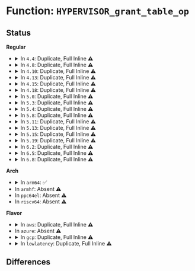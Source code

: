 # Function: <code>HYPERVISOR_grant_table_op</code>

## Status
<b>Regular</b>
<ul>
<li>
<details>
<summary>In <code>4.4</code>: Duplicate, Full Inline ⚠️</summary>

**Collision:** Static Duplication

**Inline:** Full

**Transformation:** False

**Instances:**

```
In arch/x86/xen/p2m.c (ffffffff810253ce)
Location: arch/x86/include/asm/xen/hypercall.h:397
Inline: True
```
```
In drivers/xen/grant-table.c (ffffffff814c4a7b)
Location: arch/x86/include/asm/xen/hypercall.h:397
Inline: True
Inline callers:
  - drivers/xen/grant-table.c:gnttab_max_grant_frames
  - drivers/xen/grant-table.c:gnttab_max_grant_frames
  - drivers/xen/grant-table.c:gnttab_map
  - drivers/xen/grant-table.c:gnttab_setup_auto_xlat_frames
  - drivers/xen/grant-table.c:__gnttab_unmap_refs_async
```
```
In drivers/xen/xenbus/xenbus_client.c (ffffffff814cb2e5)
Location: arch/x86/include/asm/xen/hypercall.h:397
Inline: True
Inline callers:
  - drivers/xen/xenbus/xenbus_client.c:xenbus_unmap_ring
  - drivers/xen/xenbus/xenbus_client.c:xenbus_unmap_ring_vfree_pv
  - drivers/xen/xenbus/xenbus_client.c:__xenbus_map_ring
```
</details>
</li>
<li>
<details>
<summary>In <code>4.8</code>: Duplicate, Full Inline ⚠️</summary>

**Collision:** Static Duplication

**Inline:** Full

**Transformation:** False

**Instances:**

```
In arch/x86/xen/p2m.c (ffffffff810247be)
Location: arch/x86/include/asm/xen/hypercall.h:398
Inline: True
```
```
In drivers/xen/grant-table.c (ffffffff8151554f)
Location: arch/x86/include/asm/xen/hypercall.h:398
Inline: True
Inline callers:
  - drivers/xen/grant-table.c:gnttab_map
  - drivers/xen/grant-table.c:__gnttab_unmap_refs_async
  - drivers/xen/grant-table.c:gnttab_setup_auto_xlat_frames
  - drivers/xen/grant-table.c:gnttab_max_grant_frames
  - drivers/xen/grant-table.c:gnttab_max_grant_frames
```
```
In drivers/xen/xenbus/xenbus_client.c (ffffffff8151becb)
Location: arch/x86/include/asm/xen/hypercall.h:398
Inline: True
Inline callers:
  - drivers/xen/xenbus/xenbus_client.c:xenbus_unmap_ring
  - drivers/xen/xenbus/xenbus_client.c:xenbus_unmap_ring_vfree_pv
  - drivers/xen/xenbus/xenbus_client.c:__xenbus_map_ring
```
</details>
</li>
<li>
<details>
<summary>In <code>4.10</code>: Duplicate, Full Inline ⚠️</summary>

**Collision:** Static Duplication

**Inline:** Full

**Transformation:** False

**Instances:**

```
In arch/x86/xen/p2m.c (ffffffff81024eee)
Location: arch/x86/include/asm/xen/hypercall.h:398
Inline: True
```
```
In drivers/xen/grant-table.c (ffffffff815419df)
Location: arch/x86/include/asm/xen/hypercall.h:398
Inline: True
Inline callers:
  - drivers/xen/grant-table.c:gnttab_map
  - drivers/xen/grant-table.c:__gnttab_unmap_refs_async
  - drivers/xen/grant-table.c:gnttab_setup_auto_xlat_frames
  - drivers/xen/grant-table.c:gnttab_max_grant_frames
  - drivers/xen/grant-table.c:gnttab_max_grant_frames
```
```
In drivers/xen/xenbus/xenbus_client.c (ffffffff8154839b)
Location: arch/x86/include/asm/xen/hypercall.h:398
Inline: True
Inline callers:
  - drivers/xen/xenbus/xenbus_client.c:xenbus_unmap_ring
  - drivers/xen/xenbus/xenbus_client.c:xenbus_unmap_ring_vfree_pv
  - drivers/xen/xenbus/xenbus_client.c:__xenbus_map_ring
```
</details>
</li>
<li>
<details>
<summary>In <code>4.13</code>: Duplicate, Full Inline ⚠️</summary>

**Collision:** Static Duplication

**Inline:** Full

**Transformation:** False

**Instances:**

```
In arch/x86/xen/p2m.c (ffffffff8101e0ce)
Location: arch/x86/include/asm/xen/hypercall.h:403
Inline: True
```
```
In drivers/xen/grant-table.c (ffffffff8155582f)
Location: arch/x86/include/asm/xen/hypercall.h:403
Inline: True
Inline callers:
  - drivers/xen/grant-table.c:gnttab_map
  - drivers/xen/grant-table.c:__gnttab_unmap_refs_async
  - drivers/xen/grant-table.c:gnttab_setup_auto_xlat_frames
  - drivers/xen/grant-table.c:gnttab_max_grant_frames
  - drivers/xen/grant-table.c:gnttab_max_grant_frames
```
```
In drivers/xen/xenbus/xenbus_client.c (ffffffff8155c283)
Location: arch/x86/include/asm/xen/hypercall.h:403
Inline: True
Inline callers:
  - drivers/xen/xenbus/xenbus_client.c:xenbus_unmap_ring_vfree_pv
```
</details>
</li>
<li>
<details>
<summary>In <code>4.15</code>: Duplicate, Full Inline ⚠️</summary>

**Collision:** Static Duplication

**Inline:** Full

**Transformation:** False

**Instances:**

```
In arch/x86/xen/p2m.c (ffffffff8101edee)
Location: arch/x86/include/asm/xen/hypercall.h:403
Inline: True
```
```
In drivers/xen/grant-table.c (ffffffff815ba69d)
Location: arch/x86/include/asm/xen/hypercall.h:403
Inline: True
Inline callers:
  - drivers/xen/grant-table.c:gnttab_request_version
  - drivers/xen/grant-table.c:gnttab_map
  - drivers/xen/grant-table.c:gnttab_map_frames_v2
  - drivers/xen/grant-table.c:__gnttab_unmap_refs_async
  - drivers/xen/grant-table.c:gnttab_setup_auto_xlat_frames
  - drivers/xen/grant-table.c:gnttab_max_grant_frames
  - drivers/xen/grant-table.c:gnttab_max_grant_frames
```
```
In drivers/xen/xenbus/xenbus_client.c (ffffffff815c0593)
Location: arch/x86/include/asm/xen/hypercall.h:403
Inline: True
Inline callers:
  - drivers/xen/xenbus/xenbus_client.c:xenbus_unmap_ring_vfree_pv
```
</details>
</li>
<li>
<details>
<summary>In <code>4.18</code>: Duplicate, Full Inline ⚠️</summary>

**Collision:** Static Duplication

**Inline:** Full

**Transformation:** False

**Instances:**

```
In arch/x86/xen/p2m.c (ffffffff8101f89e)
Location: arch/x86/include/asm/xen/hypercall.h:403
Inline: True
```
```
In drivers/xen/grant-table.c (ffffffff815f2bb2)
Location: arch/x86/include/asm/xen/hypercall.h:403
Inline: True
Inline callers:
  - drivers/xen/grant-table.c:gnttab_map
  - drivers/xen/grant-table.c:gnttab_map_frames_v2
  - drivers/xen/grant-table.c:__gnttab_unmap_refs_async
  - drivers/xen/grant-table.c:gnttab_setup_auto_xlat_frames
  - drivers/xen/grant-table.c:gnttab_max_grant_frames
  - drivers/xen/grant-table.c:gnttab_max_grant_frames
```
```
In drivers/xen/xenbus/xenbus_client.c (ffffffff815f9f4f)
Location: arch/x86/include/asm/xen/hypercall.h:403
Inline: True
Inline callers:
  - drivers/xen/xenbus/xenbus_client.c:xenbus_unmap_ring_vfree_pv
```
</details>
</li>
<li>
<details>
<summary>In <code>5.0</code>: Duplicate, Full Inline ⚠️</summary>

**Collision:** Static Duplication

**Inline:** Full

**Transformation:** False

**Instances:**

```
In arch/x86/xen/p2m.c (ffffffff8101f15e)
Location: arch/x86/include/asm/xen/hypercall.h:370
Inline: True
```
```
In drivers/xen/grant-table.c (ffffffff8160d382)
Location: arch/x86/include/asm/xen/hypercall.h:370
Inline: True
Inline callers:
  - drivers/xen/grant-table.c:gnttab_map
  - drivers/xen/grant-table.c:gnttab_map_frames_v2
  - drivers/xen/grant-table.c:__gnttab_unmap_refs_async
  - drivers/xen/grant-table.c:gnttab_setup_auto_xlat_frames
  - drivers/xen/grant-table.c:gnttab_max_grant_frames
  - drivers/xen/grant-table.c:gnttab_max_grant_frames
```
```
In drivers/xen/xenbus/xenbus_client.c (ffffffff81614e2f)
Location: arch/x86/include/asm/xen/hypercall.h:370
Inline: True
Inline callers:
  - drivers/xen/xenbus/xenbus_client.c:xenbus_unmap_ring_vfree_pv
```
</details>
</li>
<li>
<details>
<summary>In <code>5.3</code>: Duplicate, Full Inline ⚠️</summary>

**Collision:** Static Duplication

**Inline:** Full

**Transformation:** False

**Instances:**

```
In arch/x86/xen/p2m.c (ffffffff81020cc0)
Location: arch/x86/include/asm/xen/hypercall.h:380
Inline: True
```
```
In drivers/xen/grant-table.c (ffffffff81640dbf)
Location: arch/x86/include/asm/xen/hypercall.h:380
Inline: True
Inline callers:
  - drivers/xen/grant-table.c:gnttab_map
  - drivers/xen/grant-table.c:gnttab_map_frames_v2
  - drivers/xen/grant-table.c:__gnttab_unmap_refs_async
  - drivers/xen/grant-table.c:gnttab_setup_auto_xlat_frames
  - drivers/xen/grant-table.c:gnttab_max_grant_frames
  - drivers/xen/grant-table.c:gnttab_max_grant_frames
```
```
In drivers/xen/xenbus/xenbus_client.c (ffffffff81648ad8)
Location: arch/x86/include/asm/xen/hypercall.h:380
Inline: True
Inline callers:
  - drivers/xen/xenbus/xenbus_client.c:xenbus_unmap_ring_vfree_pv
```
</details>
</li>
<li>
<details>
<summary>In <code>5.4</code>: Duplicate, Full Inline ⚠️</summary>

**Collision:** Static Duplication

**Inline:** Full

**Transformation:** False

**Instances:**

```
In arch/x86/xen/p2m.c (ffffffff81021620)
Location: arch/x86/include/asm/xen/hypercall.h:380
Inline: True
```
```
In drivers/xen/grant-table.c (ffffffff8166377f)
Location: arch/x86/include/asm/xen/hypercall.h:380
Inline: True
Inline callers:
  - drivers/xen/grant-table.c:gnttab_map
  - drivers/xen/grant-table.c:gnttab_map_frames_v2
  - drivers/xen/grant-table.c:__gnttab_unmap_refs_async
  - drivers/xen/grant-table.c:gnttab_setup_auto_xlat_frames
  - drivers/xen/grant-table.c:gnttab_max_grant_frames
  - drivers/xen/grant-table.c:gnttab_max_grant_frames
```
```
In drivers/xen/xenbus/xenbus_client.c (ffffffff8166af78)
Location: arch/x86/include/asm/xen/hypercall.h:380
Inline: True
Inline callers:
  - drivers/xen/xenbus/xenbus_client.c:xenbus_unmap_ring_vfree_pv
```
</details>
</li>
<li>
<details>
<summary>In <code>5.8</code>: Duplicate, Full Inline ⚠️</summary>

**Collision:** Static Duplication

**Inline:** Full

**Transformation:** False

**Instances:**

```
In arch/x86/xen/p2m.c (ffffffff81023e85)
Location: arch/x86/include/asm/xen/hypercall.h:380
Inline: True
```
```
In drivers/xen/grant-table.c (ffffffff8171301b)
Location: arch/x86/include/asm/xen/hypercall.h:380
Inline: True
Inline callers:
  - drivers/xen/grant-table.c:gnttab_request_version
  - drivers/xen/grant-table.c:gnttab_map
  - drivers/xen/grant-table.c:gnttab_map_frames_v2
  - drivers/xen/grant-table.c:gnttab_setup_auto_xlat_frames
  - drivers/xen/grant-table.c:gnttab_max_grant_frames
  - drivers/xen/grant-table.c:gnttab_max_grant_frames
```
```
In drivers/xen/xenbus/xenbus_client.c (ffffffff8171b038)
Location: arch/x86/include/asm/xen/hypercall.h:380
Inline: True
Inline callers:
  - drivers/xen/xenbus/xenbus_client.c:xenbus_unmap_ring_pv
```
</details>
</li>
<li>
<details>
<summary>In <code>5.11</code>: Duplicate, Full Inline ⚠️</summary>

**Collision:** Static Duplication

**Inline:** Full

**Transformation:** False

**Instances:**

```
In arch/x86/xen/p2m.c (ffffffff8102446b)
Location: arch/x86/include/asm/xen/hypercall.h:380
Inline: True
```
```
In drivers/xen/grant-table.c (ffffffff8172fe1b)
Location: arch/x86/include/asm/xen/hypercall.h:380
Inline: True
Inline callers:
  - drivers/xen/grant-table.c:gnttab_request_version
  - drivers/xen/grant-table.c:gnttab_map
  - drivers/xen/grant-table.c:gnttab_map_frames_v2
  - drivers/xen/grant-table.c:gnttab_setup_auto_xlat_frames
  - drivers/xen/grant-table.c:gnttab_max_grant_frames
  - drivers/xen/grant-table.c:gnttab_max_grant_frames
```
```
In drivers/xen/xenbus/xenbus_client.c (ffffffff817381a8)
Location: arch/x86/include/asm/xen/hypercall.h:380
Inline: True
Inline callers:
  - drivers/xen/xenbus/xenbus_client.c:xenbus_unmap_ring_pv
```
</details>
</li>
<li>
<details>
<summary>In <code>5.13</code>: Duplicate, Full Inline ⚠️</summary>

**Collision:** Static Duplication

**Inline:** Full

**Transformation:** False

**Instances:**

```
In arch/x86/xen/p2m.c (ffffffff81026b9b)
Location: arch/x86/include/asm/xen/hypercall.h:380
Inline: True
Inline callers:
  - arch/x86/xen/p2m.c:clear_foreign_p2m_mapping
  - arch/x86/xen/p2m.c:set_foreign_p2m_mapping
  - arch/x86/xen/p2m.c:set_foreign_p2m_mapping
```
```
In drivers/xen/grant-table.c (ffffffff81713d75)
Location: arch/x86/include/asm/xen/hypercall.h:380
Inline: True
Inline callers:
  - drivers/xen/grant-table.c:gnttab_request_version
  - drivers/xen/grant-table.c:gnttab_map
  - drivers/xen/grant-table.c:gnttab_map_frames_v2
  - drivers/xen/grant-table.c:gnttab_setup_auto_xlat_frames
  - drivers/xen/grant-table.c:gnttab_max_grant_frames
  - drivers/xen/grant-table.c:gnttab_max_grant_frames
```
```
In drivers/xen/xenbus/xenbus_client.c (ffffffff8171bbd8)
Location: arch/x86/include/asm/xen/hypercall.h:380
Inline: True
Inline callers:
  - drivers/xen/xenbus/xenbus_client.c:xenbus_unmap_ring_pv
```
</details>
</li>
<li>
<details>
<summary>In <code>5.15</code>: Duplicate, Full Inline ⚠️</summary>

**Collision:** Static Duplication

**Inline:** Full

**Transformation:** False

**Instances:**

```
In arch/x86/xen/p2m.c (ffffffff8102b0bb)
Location: arch/x86/include/asm/xen/hypercall.h:380
Inline: True
Inline callers:
  - arch/x86/xen/p2m.c:clear_foreign_p2m_mapping
  - arch/x86/xen/p2m.c:set_foreign_p2m_mapping
  - arch/x86/xen/p2m.c:set_foreign_p2m_mapping
```
```
In drivers/xen/grant-table.c (ffffffff817907a5)
Location: arch/x86/include/asm/xen/hypercall.h:380
Inline: True
Inline callers:
  - drivers/xen/grant-table.c:gnttab_request_version
  - drivers/xen/grant-table.c:gnttab_map
  - drivers/xen/grant-table.c:gnttab_map_frames_v2
  - drivers/xen/grant-table.c:gnttab_batch_copy
  - drivers/xen/grant-table.c:gnttab_batch_copy
  - drivers/xen/grant-table.c:gnttab_batch_map
  - drivers/xen/grant-table.c:gnttab_batch_map
  - drivers/xen/grant-table.c:gnttab_setup_auto_xlat_frames
  - drivers/xen/grant-table.c:gnttab_max_grant_frames
  - drivers/xen/grant-table.c:gnttab_max_grant_frames
```
```
In drivers/xen/xenbus/xenbus_client.c (ffffffff8179a84c)
Location: arch/x86/include/asm/xen/hypercall.h:380
Inline: True
Inline callers:
  - drivers/xen/xenbus/xenbus_client.c:xenbus_unmap_ring_pv
```
</details>
</li>
<li>
<details>
<summary>In <code>5.19</code>: Duplicate, Full Inline ⚠️</summary>

**Collision:** Static Duplication

**Inline:** Full

**Transformation:** False

**Instances:**

```
In arch/x86/xen/p2m.c (ffffffff8102f936)
Location: arch/x86/include/asm/xen/hypercall.h:450
Inline: True
Inline callers:
  - arch/x86/xen/p2m.c:clear_foreign_p2m_mapping
  - arch/x86/xen/p2m.c:set_foreign_p2m_mapping
  - arch/x86/xen/p2m.c:set_foreign_p2m_mapping
```
```
In drivers/xen/grant-table.c (ffffffff818c7b60)
Location: arch/x86/include/asm/xen/hypercall.h:450
Inline: True
Inline callers:
  - drivers/xen/grant-table.c:gnttab_map
  - drivers/xen/grant-table.c:gnttab_map_frames_v2
  - drivers/xen/grant-table.c:gnttab_batch_copy
  - drivers/xen/grant-table.c:gnttab_batch_copy
  - drivers/xen/grant-table.c:gnttab_batch_map
  - drivers/xen/grant-table.c:gnttab_batch_map
  - drivers/xen/grant-table.c:gnttab_setup_auto_xlat_frames
  - drivers/xen/grant-table.c:gnttab_max_grant_frames
  - drivers/xen/grant-table.c:gnttab_max_grant_frames
```
```
In drivers/xen/xenbus/xenbus_client.c (ffffffff818d2c38)
Location: arch/x86/include/asm/xen/hypercall.h:450
Inline: True
Inline callers:
  - drivers/xen/xenbus/xenbus_client.c:xenbus_unmap_ring_pv
  - drivers/xen/xenbus/xenbus_client.c:xenbus_unmap_ring
```
</details>
</li>
<li>
<details>
<summary>In <code>6.2</code>: Duplicate, Full Inline ⚠️</summary>

**Collision:** Static Duplication

**Inline:** Full

**Transformation:** False

**Instances:**

```
In arch/x86/xen/p2m.c (ffffffff81036cf6)
Location: arch/x86/include/asm/xen/hypercall.h:450
Inline: True
Inline callers:
  - arch/x86/xen/p2m.c:clear_foreign_p2m_mapping
  - arch/x86/xen/p2m.c:set_foreign_p2m_mapping
  - arch/x86/xen/p2m.c:set_foreign_p2m_mapping
```
```
In drivers/xen/grant-table.c (ffffffff81a197c3)
Location: arch/x86/include/asm/xen/hypercall.h:450
Inline: True
Inline callers:
  - drivers/xen/grant-table.c:gnttab_request_version
  - drivers/xen/grant-table.c:gnttab_map
  - drivers/xen/grant-table.c:gnttab_map_frames_v2
  - drivers/xen/grant-table.c:gnttab_batch_copy
  - drivers/xen/grant-table.c:gnttab_batch_copy
  - drivers/xen/grant-table.c:gnttab_batch_map
  - drivers/xen/grant-table.c:gnttab_batch_map
  - drivers/xen/grant-table.c:gnttab_setup_auto_xlat_frames
  - drivers/xen/grant-table.c:gnttab_max_grant_frames
  - drivers/xen/grant-table.c:gnttab_max_grant_frames
```
```
In drivers/xen/xenbus/xenbus_client.c (ffffffff81a24c97)
Location: arch/x86/include/asm/xen/hypercall.h:450
Inline: True
Inline callers:
  - drivers/xen/xenbus/xenbus_client.c:xenbus_unmap_ring_pv
  - drivers/xen/xenbus/xenbus_client.c:xenbus_unmap_ring
```
</details>
</li>
<li>
<details>
<summary>In <code>6.5</code>: Duplicate, Full Inline ⚠️</summary>

**Collision:** Static Duplication

**Inline:** Full

**Transformation:** False

**Instances:**

```
In arch/x86/xen/p2m.c (ffffffff81036c66)
Location: arch/x86/include/asm/xen/hypercall.h:450
Inline: True
Inline callers:
  - arch/x86/xen/p2m.c:clear_foreign_p2m_mapping
  - arch/x86/xen/p2m.c:set_foreign_p2m_mapping
  - arch/x86/xen/p2m.c:set_foreign_p2m_mapping
```
```
In drivers/xen/grant-table.c (ffffffff81a62843)
Location: arch/x86/include/asm/xen/hypercall.h:450
Inline: True
Inline callers:
  - drivers/xen/grant-table.c:gnttab_request_version
  - drivers/xen/grant-table.c:gnttab_map
  - drivers/xen/grant-table.c:gnttab_map_frames_v2
  - drivers/xen/grant-table.c:gnttab_batch_copy
  - drivers/xen/grant-table.c:gnttab_batch_copy
  - drivers/xen/grant-table.c:gnttab_batch_map
  - drivers/xen/grant-table.c:gnttab_batch_map
  - drivers/xen/grant-table.c:gnttab_setup_auto_xlat_frames
  - drivers/xen/grant-table.c:gnttab_max_grant_frames
  - drivers/xen/grant-table.c:gnttab_max_grant_frames
```
```
In drivers/xen/xenbus/xenbus_client.c (ffffffff81a6e208)
Location: arch/x86/include/asm/xen/hypercall.h:450
Inline: True
Inline callers:
  - drivers/xen/xenbus/xenbus_client.c:xenbus_unmap_ring_pv
  - drivers/xen/xenbus/xenbus_client.c:xenbus_unmap_ring
```
</details>
</li>
<li>
<details>
<summary>In <code>6.8</code>: Duplicate, Full Inline ⚠️</summary>

**Collision:** Static Duplication

**Inline:** Full

**Transformation:** False

**Instances:**

```
In arch/x86/xen/p2m.c (ffffffff8103ce66)
Location: arch/x86/include/asm/xen/hypercall.h:450
Inline: True
Inline callers:
  - arch/x86/xen/p2m.c:clear_foreign_p2m_mapping
  - arch/x86/xen/p2m.c:set_foreign_p2m_mapping
  - arch/x86/xen/p2m.c:set_foreign_p2m_mapping
```
```
In drivers/xen/grant-table.c (ffffffff81ab57a3)
Location: arch/x86/include/asm/xen/hypercall.h:450
Inline: True
Inline callers:
  - drivers/xen/grant-table.c:gnttab_request_version
  - drivers/xen/grant-table.c:gnttab_map
  - drivers/xen/grant-table.c:gnttab_map_frames_v2
  - drivers/xen/grant-table.c:gnttab_batch_copy
  - drivers/xen/grant-table.c:gnttab_batch_copy
  - drivers/xen/grant-table.c:gnttab_batch_map
  - drivers/xen/grant-table.c:gnttab_batch_map
  - drivers/xen/grant-table.c:gnttab_setup_auto_xlat_frames
  - drivers/xen/grant-table.c:gnttab_max_grant_frames
  - drivers/xen/grant-table.c:gnttab_max_grant_frames
```
```
In drivers/xen/xenbus/xenbus_client.c (ffffffff81ac02a8)
Location: arch/x86/include/asm/xen/hypercall.h:450
Inline: True
Inline callers:
  - drivers/xen/xenbus/xenbus_client.c:xenbus_unmap_ring_pv
  - drivers/xen/xenbus/xenbus_client.c:xenbus_unmap_ring
```
</details>
</li>
</ul>
<b>Arch</b>
<ul>
<li>
<details>
<summary>In <code>arm64</code>: ✅</summary>

**Collision:** Unique Global

**Inline:** No

**Transformation:** False

**Instances:**

```
In None (0)
Location: None
Inline: False
Direct callers:
  - arch/arm/xen/mm.c:xen_mm_init
  - arch/arm/xen/mm.c:dma_cache_maint
  - drivers/xen/grant-table.c:gnttab_map
  - drivers/xen/grant-table.c:gnttab_map_frames_v2
  - drivers/xen/grant-table.c:__max_nr_grant_frames
```
**Symbols:**

```
ffff8000100f0d08-ffff8000100f0d14: HYPERVISOR_grant_table_op (STB_GLOBAL)
```
</details>
</li>
<li>
In <code>armhf</code>: Absent ⚠️
</li>
<li>
In <code>ppc64el</code>: Absent ⚠️
</li>
<li>
In <code>riscv64</code>: Absent ⚠️
</li>
</ul>
<b>Flavor</b>
<ul>
<li>
<details>
<summary>In <code>aws</code>: Duplicate, Full Inline ⚠️</summary>

**Collision:** Static Duplication

**Inline:** Full

**Transformation:** False

**Instances:**

```
In arch/x86/xen/p2m.c (ffffffff81021780)
Location: arch/x86/include/asm/xen/hypercall.h:380
Inline: True
```
```
In drivers/xen/grant-table.c (ffffffff816295ef)
Location: arch/x86/include/asm/xen/hypercall.h:380
Inline: True
Inline callers:
  - drivers/xen/grant-table.c:gnttab_map
  - drivers/xen/grant-table.c:gnttab_map_frames_v2
  - drivers/xen/grant-table.c:__gnttab_unmap_refs_async
  - drivers/xen/grant-table.c:gnttab_setup_auto_xlat_frames
  - drivers/xen/grant-table.c:gnttab_max_grant_frames
  - drivers/xen/grant-table.c:gnttab_max_grant_frames
```
```
In drivers/xen/xenbus/xenbus_client.c (ffffffff81630de8)
Location: arch/x86/include/asm/xen/hypercall.h:380
Inline: True
Inline callers:
  - drivers/xen/xenbus/xenbus_client.c:xenbus_unmap_ring_vfree_pv
```
</details>
</li>
<li>
In <code>azure</code>: Absent ⚠️
</li>
<li>
<details>
<summary>In <code>gcp</code>: Duplicate, Full Inline ⚠️</summary>

**Collision:** Static Duplication

**Inline:** Full

**Transformation:** False

**Instances:**

```
In arch/x86/xen/p2m.c (ffffffff810215e0)
Location: arch/x86/include/asm/xen/hypercall.h:380
Inline: True
```
```
In drivers/xen/grant-table.c (ffffffff816575bf)
Location: arch/x86/include/asm/xen/hypercall.h:380
Inline: True
Inline callers:
  - drivers/xen/grant-table.c:gnttab_map
  - drivers/xen/grant-table.c:gnttab_map_frames_v2
  - drivers/xen/grant-table.c:__gnttab_unmap_refs_async
  - drivers/xen/grant-table.c:gnttab_setup_auto_xlat_frames
  - drivers/xen/grant-table.c:gnttab_max_grant_frames
  - drivers/xen/grant-table.c:gnttab_max_grant_frames
```
```
In drivers/xen/xenbus/xenbus_client.c (ffffffff8165edb8)
Location: arch/x86/include/asm/xen/hypercall.h:380
Inline: True
Inline callers:
  - drivers/xen/xenbus/xenbus_client.c:xenbus_unmap_ring_vfree_pv
```
</details>
</li>
<li>
<details>
<summary>In <code>lowlatency</code>: Duplicate, Full Inline ⚠️</summary>

**Collision:** Static Duplication

**Inline:** Full

**Transformation:** False

**Instances:**

```
In arch/x86/xen/p2m.c (ffffffff81021830)
Location: arch/x86/include/asm/xen/hypercall.h:380
Inline: True
```
```
In drivers/xen/grant-table.c (ffffffff81671bbf)
Location: arch/x86/include/asm/xen/hypercall.h:380
Inline: True
Inline callers:
  - drivers/xen/grant-table.c:gnttab_map
  - drivers/xen/grant-table.c:gnttab_map_frames_v2
  - drivers/xen/grant-table.c:__gnttab_unmap_refs_async
  - drivers/xen/grant-table.c:gnttab_setup_auto_xlat_frames
  - drivers/xen/grant-table.c:gnttab_max_grant_frames
  - drivers/xen/grant-table.c:gnttab_max_grant_frames
```
```
In drivers/xen/xenbus/xenbus_client.c (ffffffff81678339)
Location: arch/x86/include/asm/xen/hypercall.h:380
Inline: True
Inline callers:
  - drivers/xen/xenbus/xenbus_client.c:xenbus_unmap_ring_vfree_pv
```
</details>
</li>
</ul>

## Differences
